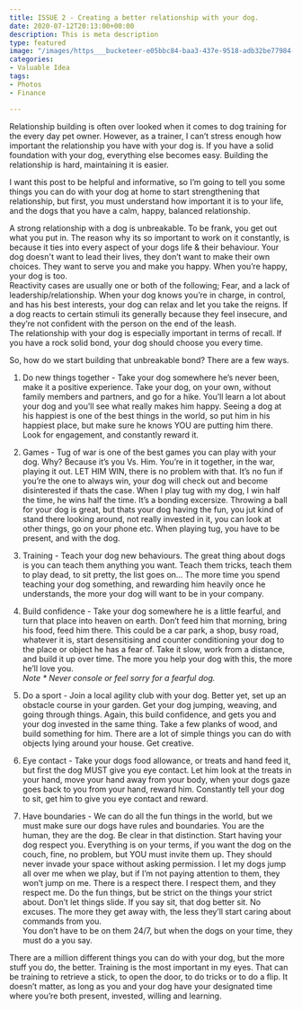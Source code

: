 ```yaml
---
title: ISSUE 2 - Creating a better relationship with your dog.
date: 2020-07-12T20:13:00+00:00
description: This is meta description
type: featured
image: "/images/https___bucketeer-e05bbc84-baa3-437e-9518-adb32be77984-s3-amazonaws-com_public_images_e38570d2-19fc-496d-adc8-b8de36af4e55_1280x960.jpeg"
categories:
- Valuable Idea
tags:
- Photos
- Finance

---
```

Relationship building is often over looked when it comes to dog training for the every day pet owner. However, as a trainer, I can’t stress enough how important the relationship you have with your dog is. If you have a solid foundation with your dog, everything else becomes easy. Building the relationship is hard, maintaining it is easier.

I want this post to be helpful and informative, so I’m going to tell you some things you can do with your dog at home to start strengthening that relationship, but first, you must understand how important it is to your life, and the dogs that you have a calm, happy, balanced relationship.

A strong relationship with a dog is unbreakable. To be frank, you get out what you put in. The reason why its so important to work on it constantly, is because it ties into every aspect of your dogs life & their behaviour. Your dog doesn't want to lead their lives, they don’t want to make their own choices. They want to serve you and make you happy. When you’re happy, your dog is too.  
Reactivity cases are usually one or both of the following; Fear, and a lack of leadership/relationship. When your dog knows you’re in charge, in control, and has his best interests, your dog can relax and let you take the reigns. If a dog reacts to certain stimuli its generally because they feel insecure, and they’re not confident with the person on the end of the leash.  
The relationship with your dog is especially important in terms of recall. If you have a rock solid bond, your dog should choose you every time.

So, how do we start building that unbreakable bond? There are a few ways.

1) Do new things together - Take your dog somewhere he’s never been, make it a positive experience. Take your dog, on your own, without family members and partners, and go for a hike. You’ll learn a lot about your dog and you’ll see what really makes him happy. Seeing a dog at his happiest is one of the best things in the world, so put him in his happiest place, but make sure he knows YOU are putting him there. Look for engagement, and constantly reward it.

2) Games - Tug of war is one of the best games you can play with your dog. Why? Because it’s you Vs. Him. You’re in it together, in the war, playing it out. LET HIM WIN, there is no problem with that. It’s no fun if you’re the one to always win, your dog will check out and become disinterested if thats the case. When I play tug with my dog, I win half the time, he wins half the time. It’s a bonding excersize. Throwing a ball for your dog is great, but thats your dog having the fun, you jut kind of stand there looking around, not really invested in it, you can look at other things, go on your phone etc. When playing tug, you have to be present, and with the dog.

3) Training - Teach your dog new behaviours. The great thing about dogs is you can teach them anything you want. Teach them tricks, teach them to play dead, to sit pretty, the list goes on… The more time you spend teaching your dog something, and rewarding him heavily once he understands, the more your dog will want to be in your company.

4) Build confidence - Take your dog somewhere he is a little fearful, and turn that place into heaven on earth. Don’t feed him that morning, bring his food, feed him there. This could be a car park, a shop, busy road, whatever it is, start desensitising and counter conditioning your dog to the place or object he has a fear of. Take it slow, work from a distance, and build it up over time. The more you help your dog with this, the more he’ll love you.  
_Note * Never console or feel sorry for a fearful dog._

5) Do a sport - Join a local agility club with your dog. Better yet, set up an obstacle course in your garden. Get your dog jumping, weaving, and going through things. Again, this build confidence, and gets you and your dog invested in the same thing. Take a few planks of wood, and build something for him. There are a lot of simple things you can do with objects lying around your house. Get creative.

6) Eye contact - Take your dogs food allowance, or treats and hand feed it, but first the dog MUST give you eye contact. Let him look at the treats in your hand, move your hand away from your body, when your dogs gaze goes back to you from your hand, reward him. Constantly tell your dog to sit, get him to give you eye contact and reward.

7) Have boundaries - We can do all the fun things in the world, but we must make sure our dogs have rules and boundaries. You are the human, they are the dog. Be clear in that distinction. Start having your dog respect you. Everything is on your terms, if you want the dog on the couch, fine, no problem, but YOU must invite them up. They should never invade your space without asking permission. I let my dogs jump all over me when we play, but if I’m not paying attention to them, they won’t jump on me. There is a respect there. I respect them, and they respect me. Do the fun things, but be strict on the things your strict about. Don’t let things slide. If you say sit, that dog better sit. No excuses. The more they get away with, the less they’ll start caring about commands from you.  
You don’t have to be on them 24/7, but when the dogs on your time, they must do a you say.

There are a million different things you can do with your dog, but the more stuff you do, the better. Training is the most important in my eyes. That can be training to retrieve a stick, to open the door, to do tricks or to do a flip. It doesn’t matter, as long as you and your dog have your designated time where you’re both present, invested, willing and learning.